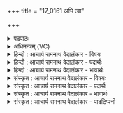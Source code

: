 +++
title = "17_0161 अभि त्वा"

+++
<details><summary>पदपाठः</summary>

अ꣣भि꣢। त्वा꣣। वृषभ। सुते꣢। सु꣣त꣢म्। सृ꣣जामि। पीत꣡ये꣢। तृ꣣म्प꣢। वि। अ꣣श्नुहि। म꣡द꣢꣯म्। १६१।
</details>

<details><summary>अधिमन्त्रम् (VC)</summary>

- इन्द्रः
- त्रिशोकः काण्वः
- गायत्री
- षड्जः
- ऐन्द्रं काण्डम्
</details>

<details><summary>हिन्दी : आचार्य रामनाथ वेदालंकार - विषयः</summary>

अगले मन्त्र में परमात्मा और आचार्य को सम्बोधन कर कहा गया है।
</details>

<details><summary>हिन्दी : आचार्य रामनाथ वेदालंकार - पदार्थः</summary>

पदार्थान्वय -  प्रथमः—परमात्मा के पक्ष में। हे (वृषभ) सुखशान्ति की वर्षा करनेवाले परमात्मन् ! (सुते) इस उपासना-यज्ञ में (पीतये) आपके पीने अर्थात् स्वीकार करने के लिए (सुतम्) निष्पादित भक्तिरस को (त्वा अभि) आपके प्रति (सृजामि) समर्पित करता हूँ, आप इससे (तृम्प) तृप्त हों। अपने भक्त को अपने प्रेम में डूबे हुए हृदयवाला देखकर (मदम्) आनन्द को (वि अश्नुहि) प्राप्त करें, जैसे पिता पुत्र को अपने प्रति श्रद्धालु देखकर प्रमुदित होता है ॥ द्वितीय—आचार्य के पक्ष में। गुरुकुल में अपने बालक को आचार्य के हाथों में सौंपते हुए पिता कह रहा है—हे (वृषभ) ज्ञान-वर्षक आचार्यप्रवर ! (सुते) इस अध्ययन-अध्यापन रूप सत्र के प्रवृत्त होने पर (पीतये) विद्यारस के पान के लिए (सुतम्) अपने पुत्र को (त्वा अभि) आपके प्रति (सृजामि) छोड़ता हूँ अर्थात् आपके अधीन करता हूँ। आगे पुत्र को कहता है—हे पुत्र ! तू आचार्य के अधीन रहकर (तृम्प) ज्ञानरस से तृप्तिलाभ कर, (मदम्) आनन्दप्रद सदाचार को भी (वि अश्नुहि) प्राप्त कर, इस प्रकार आचार्य से विद्या की शिक्षा और व्रतपालन की शिक्षा ग्रहण करके विद्यास्नातक और व्रतस्नातक बन ॥७॥ इस मन्त्र में श्लेष और ‘सुते-सुतं’ में छेकानुप्रास अलङ्कार है ॥७॥
</details>

<details><summary>हिन्दी : आचार्य रामनाथ वेदालंकार - भावार्थः</summary>

भावार्थ -  जैसे परमेश्वर भूमि पर मेघ-जल और उपासकों के हृदय में सुख-शान्ति की वर्षा करता है, वैसे ही आचार्य शिष्य के हृदय में विद्या और सदाचार को बरसाता है। अतः सबको परमेश्वर की उपासना और आचार्य की सेवा करनी चाहिए ॥७॥
</details>

<details><summary>संस्कृत : आचार्य रामनाथ वेदालंकार - विषयः</summary>

अथ परमात्मानमाचार्यञ्च सम्बोध्याह।
</details>

<details><summary>संस्कृत : आचार्य रामनाथ वेदालंकार - पदार्थः</summary>

पदार्थान्वय -  प्रथमः—परमात्मपरः। हे (वृषभ) सुखशान्तिवर्षणशील परमात्मन् ! (सुते) प्रवृत्तेऽस्मिन्नुपासनायज्ञे (पीतये) त्वत्पानाय (सुतम्) अभिषुतं भक्तिरसम् (त्वा अभि) त्वामभिलक्ष्य (सृजामि) समर्पयामि। त्वमेतेन (तृम्प) तृप्तिं लभस्व। तृम्प तृप्तौ। संहितायां द्व्यचोऽतस्तिङः। अ० ६।३।१३५ इति दीर्घः। त्वद्भक्तं त्वत्प्रेमपरिप्लुतहृदयं वीक्ष्य (मदम्) आनन्दम् (वि अश्नुहि) प्राप्नुहि। यथा पिता पुत्रं स्वं प्रति श्रद्धालुं वीक्ष्य प्रमोदते तद्वदित्याशयः। संहितायां वृषभा इत्यत्र व्यश्नुही इत्यत्र च अन्येषामपि दृश्यते। अ० ६।३।१३७ इति दीर्घः ॥ अथ द्वितीयः—आचार्यपरः। गुरुकुले बालकम् आचार्यहस्तयोः समर्पयन् पिता (ब्रूते)—हे (वृषभ) ज्ञानवर्षक आचार्य ! (सुते) प्रवृत्तेऽस्मिन् अध्ययनाध्यापनसत्रे (पीतये) विद्यारसस्य पानाय (सुतम्) स्वकीयं पुत्रम् (त्वा अभि) त्वां प्रति (सृजामि) विसृजामि, त्वदधीनं करोमीत्यर्थः। अथ बालकं प्रत्याह—हे सुत ! त्वम् आचार्याधीनो भूत्वा (तृम्प) ज्ञानरसपानेन तृप्तिं लभस्व, (मदम्) आनन्दप्रदं सदाचारं चापि (वि अश्नुहि) प्राप्नुहि। आचार्यस्य सकाशाद् विद्याशिक्षां व्रतशिक्षां च गृहीत्वा विद्यास्नातको व्रतस्नातकश्च भवेत्यर्थः ॥७॥ अत्र श्लेषः, सुते-सुतं इत्यत्र च छेकानुप्रासोऽलङ्कारः ॥७॥
</details>

<details><summary>संस्कृत : आचार्य रामनाथ वेदालंकार - भावार्थः</summary>

भावार्थ -  परमेश्वरः पृथिव्यां मेघजलमुपासकानां हृदये च सुखशान्तिं वर्षति, तथैवाचार्यः शिष्यस्य हृदये विद्यां सदाचारं च वर्षति। अतः सर्वे परमेश्वरस्योपासनामाचार्यस्य सेवां च कुर्वन्तु ॥७॥
</details>

<details><summary>संस्कृत : आचार्य रामनाथ वेदालंकार - पादटिप्पनी</summary>

टिप्पनी -   १. ऋ० ८।४५।२२, अथ० २०।२२।१, साम० ७३१।
</details>